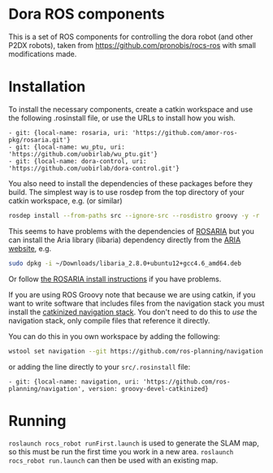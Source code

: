 Dora ROS components
========

This is a set of ROS components for controlling the dora robot (and other P2DX robots), taken from https://github.com/pronobis/rocs-ros with small modifications made.

# Installation

To install the necessary components, create a catkin workspace and use the following .rosinstall file, or use the URLs to install how you wish.

```
- git: {local-name: rosaria, uri: 'https://github.com/amor-ros-pkg/rosaria.git'}
- git: {local-name: wu_ptu, uri: 'https://github.com/uobirlab/wu_ptu.git'}
- git: {local-name: dora-control, uri: 'https://github.com/uobirlab/dora-control.git'}
```

You also need to install the dependencies of these packages before they build. The simplest way is to use rosdep from the top directory of your catkin workspace, e.g. (or similar)

```bash
rosdep install --from-paths src --ignore-src --rosdistro groovy -y -r
```

This seems to have problems with the dependencies of [ROSARIA](http://wiki.ros.org/ROSARIA) but you can install the Aria library (libaria) dependency directly from the [ARIA website](http://robots.mobilerobots.com/wiki/ARIA#Download_Aria), e.g.

```bash
sudo dpkg -i ~/Downloads/libaria_2.8.0+ubuntu12+gcc4.6_amd64.deb
```

Or follow [the ROSARIA install instructions](http://wiki.ros.org/ROSARIA/Tutorials/How%20to%20use%20ROSARIA) if you have problems.

If you are using ROS Groovy note that because we are using catkin, if you want to write software that includes files from the navigation stack you must install the [catkinized navigation stack](https://github.com/ros-planning/navigation/tree/groovy-devel-catkinized). You don't need to do this to *use* the navigation stack, only compile files that reference it directly.

You can do this in you own workspace by adding the following:

```bash
wstool set navigation --git https://github.com/ros-planning/navigation -v groovy-devel-catkinized
```
or adding the line directly to your `src/.rosinstall` file:

```
- git: {local-name: navigation, uri: 'https://github.com/ros-planning/navigation', version: groovy-devel-catkinized}
```


# Running

`roslaunch rocs_robot runFirst.launch` is used to generate the SLAM map, so this must be run the first time you work in a new area.  `roslaunch rocs_robot run.launch` can then be used with an existing map.

